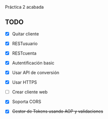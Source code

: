Práctica 2 acabada

## TODO
- [x] Quitar cliente
- [x] RESTusuario
- [x] RESTcuenta
- [x] Autentificación basic
- [x] Usar API de conversión

- [x] Usar HTTPS
- [ ] Crear cliente web

- [x] Soporta CORS
- [x] ~~Gestor de Tokens usando AOP y validaciones~~